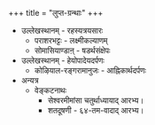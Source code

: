 +++
title = "लुप्त-ग्रन्थाः"
+++

- उल्लेखस्थानम् - रहस्यत्रयसारः
  - पराशरभट्टः - लक्ष्मीकल्याणम्
  - सोमासियाण्डाऩ् - षडर्थसंक्षेपः
- उल्लेखस्थानम् - हेयोपादेयदर्पणः
  - कोऴियाल-रङ्गरामानुजः - आह्निकार्थदर्पणः
- अन्यत्र
  - वेङ्कटनाथः 
    - सेश्वरमीमांसा चतुर्थाध्यायाद् आरभ्य। 
    - शतदूषणी - ६४-तम-वादाद् आरभ्य। 
